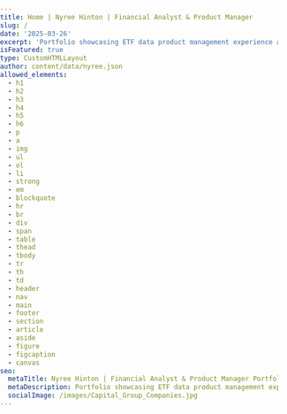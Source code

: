 ```yaml
---
title: Home | Nyree Hinton | Financial Analyst & Product Manager
slug: /
date: '2025-03-26'
excerpt: 'Portfolio showcasing ETF data product management experience at Capital Group, featuring ETF fundamentals, strategy, and data management achievements.'
isFeatured: true
type: CustomHTMLLayout
author: content/data/nyree.json
allowed_elements:
  - h1
  - h2
  - h3
  - h4
  - h5
  - h6
  - p
  - a
  - img
  - ul
  - ol
  - li
  - strong
  - em
  - blockquote
  - hr
  - br
  - div
  - span
  - table
  - thead
  - tbody
  - tr
  - th
  - td
  - header
  - nav
  - main
  - footer
  - section
  - article
  - aside
  - figure
  - figcaption
  - canvas
seo:
  metaTitle: Nyree Hinton | Financial Analyst & Product Manager Portfolio
  metaDescription: Portfolio showcasing ETF data product management experience at Capital Group, featuring ETF fundamentals, strategy, and data management achievements.
  socialImage: /images/Capital_Group_Companies.jpg
---
```


<!DOCTYPE html>
<html lang="en">
<head>
    <meta charset="UTF-8">
    <meta name="viewport" content="width=device-width, initial-scale=1.0">
    <title>Nyree Hinton | Financial Analyst & Product Manager Portfolio</title>
    <link href="https://fonts.googleapis.com/css2?family=Inter:wght@400;600;700&display=swap" rel="stylesheet">
    <link rel="stylesheet" href="https://cdnjs.cloudflare.com/ajax/libs/font-awesome/6.4.0/css/all.min.css">
    <style>
        /* CSS Variables */
        :root {
            /* Colors */
            --bg-light: #f8f9fa;
            --bg-neutral: #f0f2f5;
            --bg-dark: #1a1a1a;
            --text-dark: #333333;
            --text-light: #ffffff;
            --text-secondary: #6c757d;
            --accent-blue: #0A66C2; /* Updated to LinkedIn blue */
            --accent-purple: #0A66C2; /* Changed to LinkedIn blue */
            --bg-gradient-start: #FFFFFF;
            --bg-gradient-end: #EDEDED;

            /* Spacing */
            --space-xs: 0.5rem;
            --space-sm: 1rem;
            --space-md: 1.5rem;
            --space-lg: 2rem;
            --space-xl: 4rem;

            /* Border Radius */
            --border-radius-sm: 4px;
            --border-radius-md: 8px;
            --border-radius-lg: 16px;

            /* Transitions */
            --transition-fast: 0.2s ease;
            --transition-normal: 0.3s ease;
            --transition-slow: 0.5s ease;

            /* Shadows */
            --shadow-sm: 0 2px 5px rgba(0, 0, 0, 0.05);
            --shadow-md: 0 5px 15px rgba(0, 0, 0, 0.05);
            --shadow-lg: 0 10px 25px rgba(0, 0, 0, 0.1);
            --card-shadow: 0 5px 15px rgba(0, 0, 0, 0.05);
        }

        /* Global Styles */
        body {
            font-family: "Inter", sans-serif;
            color: var(--text-dark);
            line-height: 1.5;
            margin: 0;
            padding: 0;
        }

        main {
            background: linear-gradient(180deg, #FFFFFF 0%, #EDEDED 100%);
            min-height: 100vh;
        }

        .container {
            width: 100%;
            max-width: 1200px;
            margin: 0 auto;
            padding: 0 var(--space-md);
        }

        h1, h2, h3, h4, h5, h6 {
            margin-top: 0;
            font-weight: 700;
            line-height: 1.2;
        }

        a {
            text-decoration: none;
            color: #0A66C2; /* LinkedIn blue */
            transition: color var(--transition-fast);
        }

        a:hover {
            color: #0A66C2; /* LinkedIn blue */
        }

        img {
            max-width: 100%;
            height: auto;
        }

        .btn {
            display: inline-block;
            padding: 5px 10px;
            border-radius: 5px;
            font-weight: 600;
            text-align: center;
            transition: all var(--transition-normal);
            cursor: pointer;
            background-color: #0A66C2; /* LinkedIn official blue color */
            color: #FFFFFF; /* White text color */
        }

        .btn-primary {
            background-color: #0A66C2; /* LinkedIn official blue color */
            color: white;
            border: none;
        }

        .btn-primary:hover {
            transform: translateY(-3px);
            box-shadow: 0 10px 20px rgba(0, 0, 0, 0.1);
            color: white;
        }

        .btn-outline {
            background: transparent;
            color: var(--text-dark);
            border: 2px solid #0A66C2;
        }

        .btn-outline:hover {
            background-color: #0A66C2;
            color: white;
            transform: translateY(-3px);
            box-shadow: 0 10px 20px rgba(0, 0, 0, 0.1);
        }

        /* Animation Keyframes */
        @keyframes fadeIn {
            from {
                opacity: 0;
                transform: translateY(20px);
            }
            to {
                opacity: 1;
                transform: translateY(0);
            }
        }

        @keyframes slideInLeft {
            from {
                opacity: 0;
                transform: translateX(-30px);
            }
            to {
                opacity: 1;
                transform: translateX(0);
            }
        }

        @keyframes slideInRight {
            from {
                opacity: 0;
                transform: translateX(30px);
            }
            to {
                opacity: 1;
                transform: translateX(0);
            }
        }

        @keyframes pulse {
            0% {
                transform: scale(1);
            }
            50% {
                transform: scale(1.05);
            }
            100% {
                transform: scale(1);
            }
        }

        /* Header Navigation Styles */
        .site-header {
            position: fixed;
            top: 0;
            left: 0;
            right: 0;
            background-color: white;
            box-shadow: 0 2px 4px rgba(0, 0, 0, 0.1);
            z-index: 1000;
            padding: 1rem 0;
        }

        .nav-container {
            max-width: 1200px;
            margin: 0 auto;
            padding: 0 1rem;
            display: flex;
            justify-content: center;
            align-items: center;
        }

        .main-nav {
            display: flex;
            gap: 2rem;
            list-style: none;
            margin: 0;
            padding: 0;
        }

        .nav-link {
            color: var(--text-dark);
            text-decoration: none;
            font-size: 1rem;
            font-weight: 500;
            padding: 0.5rem 1rem;
            transition: color 0.3s ease;
            position: relative;
        }

        .nav-link:hover {
            color: var(--accent-blue);
        }

        .nav-link.active {
            color: var(--accent-blue);
        }

        .nav-link.active::after {
            content: '';
            position: absolute;
            bottom: 0;
            left: 1rem;
            right: 1rem;
            height: 2px;
            background-color: var(--accent-blue);
        }

        @media (max-width: 768px) {
            .nav-container {
                justify-content: flex-start;
            }

            .main-nav {
                gap: 1rem;
            }

            .nav-link {
                padding: 0.5rem;
                font-size: 0.9rem;
            }
        }
    </style>

</head>
<body>
    <!-- Header Navigation -->
    <header class="site-header">
        <nav class="nav-container">
            <ul class="main-nav">
                <li><a href="/" class="nav-link active">Home</a></li>
                <li><a href="/capital" class="nav-link">Capital Group</a></li>
                <li><a href="/thirdbridge" class="nav-link">Third Bridge</a></li>
                <li><a href="/bloomberg" class="nav-link">Bloomberg</a></li>
                <li><a href="/projects" class="nav-link">Projects</a></li>
                <li><a href="/tesla" class="nav-link">Tesla</a></li>
            </ul>
        </nav>
    </header>

    <!-- Main Hero Section -->
    <section class="hero-section" id="intro">
        <div class="container hero-container">
            <div class="hero-content">
                <div class="hero-name">NYREE HINTON</div>
                <h1 class="hero-title">Welcome</h1>
                <p class="hero-description">
                    A collection of my work as an Equity Analyst & Product Manager within the Financial sector
                    spanning technology & consumer markets, M&A strategy, and ETF analytics.
                </p>
                <a href="#expertise" class="hero-cta">
                    VIEW PORTFOLIO
                    <svg xmlns="http://www.w3.org/2000/svg" width="20" height="20" viewBox="0 0 24 24" fill="none" stroke="currentColor" stroke-width="2" stroke-linecap="round" stroke-linejoin="round">
                        <path d="M5 12h14"></path>
                        <path d="M12 5l7 7-7 7"></path>
                    </svg>
                </a>
            </div>
            <div class="hero-image-container">
                <img src="/images/Hinton_Nyree_Default_Office - 3_Headshot.jpeg" alt="Nyree Hinton - Financial Analyst and Product Manager" class="hero-image">
            </div>
        </div>
        <div class="scroll-indicator">
            <a href="#expertise">
                <span class="scroll-text">Scroll Down</span>
                <svg xmlns="http://www.w3.org/2000/svg" width="24" height="24" viewBox="0 0 24 24" fill="none" stroke="currentColor" stroke-width="2" stroke-linecap="round" stroke-linejoin="round">
                    <path d="M12 5v14"></path>
                    <path d="M19 12l-7 7-7-7"></path>
                </svg>
            </a>
        </div>
    </section>

    <style>
        /* Hero Section Styles */
        .hero-section {
            min-height: 100vh;
            display: flex;
            flex-direction: column;
            justify-content: center;
            position: relative;
            overflow: hidden;
            background: transparent;
            padding: 0;
            margin-top: 80px; /* Add space for the default header */
        }

        .hero-container {
            display: flex;
            align-items: center;
            justify-content: space-between;
            gap: var(--space-xl);
            flex: 1;
            padding-top: 20px; /* Reduced from 100px since we're using the default header */
        }

        .hero-content {
            flex: 1;
            max-width: 600px;
        }

        .hero-name {
            font-size: 1.2rem;
            font-weight: 600;
            color: #0A66C2; /* LinkedIn blue */
            margin-bottom: var(--space-sm);
        }

        .hero-title {
            font-size: 3rem;
            font-weight: 700;
            color: var(--text-dark);
            margin-bottom: var(--space-md);
            line-height: 1.2;
        }

        .hero-description {
            font-size: 1.1rem;
            color: var(--text-secondary);
            margin-bottom: var(--space-lg);
            line-height: 1.7;
        }

        .hero-cta {
            display: inline-flex;
            align-items: center;
            gap: 0.5rem;
            padding: 5px 10px;
            border-radius: 5px;
            font-weight: 500;
            background-color: #0A66C2; /* LinkedIn official blue color */
            color: white;
            text-transform: uppercase;
            letter-spacing: 0.5px;
            transition: background-color var(--transition-normal), transform var(--transition-normal);
        }

        .hero-cta:hover {
            background-color: #0A66C2; /* Keep the same color on hover */
            transform: translateY(-2px);
        }

        .hero-cta svg {
            transition: transform var(--transition-normal);
        }

        .hero-cta:hover svg {
            transform: translateX(4px);
        }

        .hero-image-container {
            flex: 0 0 300px; /* Fixed width for desktop */
            display: flex;
            justify-content: center;
            align-items: center;
        }

        .hero-image {
            max-width: 100%;
            height: auto;
            border-radius: var(--border-radius-md);
            box-shadow: 0 15px 30px rgba(0, 0, 0, 0.1);
        }

        .scroll-indicator {
            position: absolute;
            bottom: 30px;
            left: 50%;
            transform: translateX(-50%);
            text-align: center;
            animation: bounce 2s infinite;
        }

        .scroll-indicator a {
            display: flex;
            flex-direction: column;
            align-items: center;
            color: #0A66C2;
            text-decoration: none;
            font-size: 0.9rem;
            font-weight: 500;
        }

        .scroll-text {
            margin-bottom: 8px;
        }

        @keyframes bounce {
            0%, 20%, 50%, 80%, 100% {
                transform: translateY(0) translateX(-50%);
            }
            40% {
                transform: translateY(-10px) translateX(-50%);
            }
            60% {
                transform: translateY(-5px) translateX(-50%);
            }
        }

        /* Responsive Styles */
        @media (max-width: 992px) {
            .hero-container {
                flex-direction: column-reverse;
                gap: var(--space-lg);
                padding: var(--space-lg) var(--space-md);
                text-align: center;
            }

            .hero-content {
                max-width: 100%;
                padding: 0 var(--space-md);
            }

            .hero-title {
                font-size: 2.5rem;
            }

            .hero-image-container {
                flex: 0 0 250px; /* Smaller fixed width for tablets */
                width: 250px; /* Explicit width */
                margin: 0 auto;
            }
        }

        @media (max-width: 768px) {
            .hero-container {
                padding: var(--space-md);
            }

            .hero-title {
                font-size: 2rem;
            }

            .hero-description {
                font-size: 1rem;
            }

            .hero-image-container {
                flex: 0 0 200px; /* Even smaller fixed width for mobile */
                width: 200px; /* Explicit width */
            }

            .hero-name {
                font-size: 1.1rem;
            }

            .hero-content {
                padding: 0;
            }
        }
    </style>

    <!-- Portfolio Highlights Section -->
    <section id="portfolio" class="portfolio-section">
        <div class="container">
            <div class="section-header">
                <h2 class="section-title">Portfolio Highlights</h2>
                <p class="section-subtitle"></p>
            </div>

            <div class="portfolio-grid">
                <!-- Capital Markets Item -->
                <div class="portfolio-card">
                    <div class="portfolio-image">
                        <img src="/images/bloomberg-logo-vector.png.jpg" alt="Bloomberg financial data visualization and analytics platform used for ETF transaction analysis" />
                        <div class="portfolio-overlay">
                            <div class="portfolio-category">Capital Markets</div>
                            <a href="#" class="portfolio-link">View Details</a>
                        </div>
                    </div>
                    <div class="portfolio-content">
                        <h3 class="portfolio-title">Bloomberg Intelligence</h3>
                        <p class="portfolio-description">Analyzed mobile, IoT, and automotive segments within Apple semiconductor suppliers (ams-SW) during my internship - returned full-time as an Equity Research Data Analyst evaluating financial performance and market opportunities across technology, media, and telecommunication (TMT) companies.</p>
                        <div class="portfolio-tags">
                            <span>Financial Analysis</span>
                            <span>Market Research</span>
                            <span>Technology Evaluation</span>
                        </div>
                    </div>
                </div>

                <!-- Data Governance Item -->
                <div class="portfolio-card">
                    <div class="portfolio-image">
                        <img src="/images/Capital_Group_Companies.jpg" alt="Capital Group logo - where Nyree Hinton engineered ETL pipelines and data governance solutions" />
                        <div class="portfolio-overlay">
                            <div class="portfolio-category">Data Governance</div>
                            <a href="#" class="portfolio-link">View Details</a>
                        </div>
                    </div>
                    <div class="portfolio-content">
                        <h3 class="portfolio-title">Capital Group</h3>
                        <p class="portfolio-description">Engineered robust ETL pipelines integrating 9 data sources, accelerating processing by 70% and ensuring reliable insights for both internal and external stakeholders.</p>
                        <div class="portfolio-tags">
                            <span>ETL Pipelines</span>
                            <span>Data Integration</span>
                            <span>Process Optimization</span>
                        </div>
                    </div>
                </div>

                <!-- Market Intelligence Item -->
                <div class="portfolio-card">
                    <div class="portfolio-image">
                        <img src="/images/Thirdbrige.png.jpg" alt="Third Bridge logo - where Nyree Hinton conducted market intelligence research and executive-level discussions" />
                        <div class="portfolio-overlay">
                            <div class="portfolio-category">Market Intelligence</div>
                            <a href="#" class="portfolio-link">View Details</a>
                        </div>
                    </div>
                    <div class="portfolio-content">
                        <h3 class="portfolio-title">Third Bridge</h3>
                        <p class="portfolio-description">Conducted 125+ executive-level discussions, uncovering vital trends in consumer staples, services, and agricultural markets that informed strategic investment decisions.</p>
                        <div class="portfolio-tags">
                            <span>Market Research</span>
                            <span>Investment Strategy</span>
                            <span>Trend Analysis</span>
                        </div>
                    </div>
                </div>
            </div>

            <div class="portfolio-cta">
                <a href="/Experience" class="btn btn-primary">View Full Portfolio</a>
            </div>
        </div>
    </section>

    <style>
        /* Portfolio Section Styles */
        .portfolio-section {
            padding: var(--space-xl) 0;
            background-color: transparent;
        }

        .portfolio-grid {
            display: grid;
            grid-template-columns: repeat(3, 1fr);
            gap: var(--space-lg);
            margin-top: var(--space-lg);
        }

        .portfolio-card {
            background-color: rgba(255, 255, 255, 0.9);
            border-radius: var(--border-radius-md);
            overflow: hidden;
            box-shadow: 0 5px 15px rgba(0, 0, 0, 0.03);
            transition: transform var(--transition-normal), box-shadow var(--transition-normal);
            animation: fadeIn 0.8s ease-out forwards;
            opacity: 0;
            transform: translateY(20px);
            border: 1px solid rgba(0, 0, 0, 0.05);
        }

        .portfolio-card:nth-child(1) {
            animation-delay: 0.2s;
        }

        .portfolio-card:nth-child(2) {
            animation-delay: 0.4s;
        }

        .portfolio-card:nth-child(3) {
            animation-delay: 0.6s;
        }

        .portfolio-card:hover {
            transform: translateY(-5px);
            box-shadow: 0 15px 30px rgba(0, 0, 0, 0.1);
        }

        .portfolio-image {
            position: relative;
            overflow: hidden;
            height: 200px;
        }

        .portfolio-image img {
            width: 100%;
            height: 100%;
            object-fit: cover;
            transition: transform var(--transition-normal);
        }

        .portfolio-card:hover .portfolio-image img {
            transform: scale(1.05);
        }

        .portfolio-overlay {
            position: absolute;
            top: 0;
            left: 0;
            width: 100%;
            height: 100%;
            background: linear-gradient(to top, rgba(0, 0, 0, 0.7), transparent);
            display: flex;
            flex-direction: column;
            justify-content: flex-end;
            padding: var(--space-md);
            opacity: 0;
            transition: opacity var(--transition-normal);
        }

        .portfolio-card:hover .portfolio-overlay {
            opacity: 1;
        }

        .portfolio-category {
            color: white;
            font-size: 0.9rem;
            font-weight: 500;
            margin-bottom: var(--space-xs);
        }

        .portfolio-link {
            color: white;
            text-decoration: none;
            font-weight: 600;
            display: inline-block;
            padding: 5px 0;
            position: relative;
        }

        .portfolio-link::after {
            content: '';
            position: absolute;
            bottom: 0;
            left: 0;
            width: 0;
            height: 2px;
            background-color: white;
            transition: width var(--transition-normal);
        }

        .portfolio-link:hover::after {
            width: 100%;
        }

        .portfolio-content {
            padding: var(--space-md);
        }

        .portfolio-title {
            font-size: 1.3rem;
            margin-bottom: var(--space-xs);
            color: var(--text-dark);
        }

        .portfolio-description {
            color: var(--text-secondary);
            margin-bottom: var(--space-sm);
            font-size: 0.95rem;
            line-height: 1.6;
        }

        .portfolio-tags {
            display: flex;
            flex-wrap: wrap;
            gap: 8px;
        }

        .portfolio-tags span {
            background-color: rgba(10, 102, 194, 0.1); /* LinkedIn blue with opacity */
            color: #0A66C2; /* LinkedIn blue */
            padding: 4px 12px;
            border-radius: 20px;
            font-size: 0.8rem;
        }

        .portfolio-cta {
            text-align: center;
            margin-top: var(--space-xl);
        }

        /* Responsive Styles for Portfolio Section */
        @media (max-width: 992px) {
            .portfolio-grid {
                grid-template-columns: repeat(2, 1fr);
                gap: var(--space-md);
            }
        }

        @media (max-width: 768px) {
            .portfolio-grid {
                grid-template-columns: 1fr;
            }
        }
    </style>

    <!-- Professional Expertise Section -->
    <section id="expertise" class="expertise-section">
        <div class="container">
            <div class="section-header">
                <h2 class="section-title">Subject Matter</h2>
                <p class="section-subtitle"></p>
            </div>

            <div class="expertise-grid">
                <!-- Financial Analysis Expertise -->
                <div class="expertise-card">
                    <div class="expertise-icon">
                        <svg xmlns="http://www.w3.org/2000/svg" width="36" height="36" viewBox="0 0 24 24" fill="none" stroke="currentColor" stroke-width="2" stroke-linecap="round" stroke-linejoin="round" style="color: var(--accent-blue);">
                            <path d="M18 8h1a4 4 0 0 1 0 8h-1"></path>
                            <path d="M2 8h16v9a4 4 0 0 1-4 4H6a4 4 0 0 1-4-4V8z"></path>
                            <line x1="6" y1="1" x2="6" y2="4"></line>
                            <line x1="10" y1="1" x2="10" y2="4"></line>
                            <line x1="14" y1="1" x2="14" y2="4"></line>
                        </svg>
                    </div>
                    <h3 class="expertise-title">Financial Analysis</h3>
                    <div class="expertise-divider"></div>
                    <p class="expertise-description">
                        Specialized in ETF analytics, transaction data analysis, and financial modeling to drive strategic decision-making and product development.
                    </p>
                    <ul class="expertise-skills">
                        <li>ETF Analytics</li>
                        <li>Transaction Analysis</li>
                        <li>Financial Modeling</li>
                        <li>Market Research</li>
                    </ul>
                    <div class="expertise-level">
                        <div class="level-bar">
                            <div class="level-fill" data-level="95%"></div>
                        </div>
                        <div class="level-text">Expert Level</div>
                    </div>
                </div>

                <!-- Product Management Expertise -->
                <div class="expertise-card">
                    <div class="expertise-icon">
                        <svg xmlns="http://www.w3.org/2000/svg" width="36" height="36" viewBox="0 0 24 24" fill="none" stroke="currentColor" stroke-width="2" stroke-linecap="round" stroke-linejoin="round" style="color: var(--accent-blue);">
                            <polygon points="1 6 1 22 8 18 16 22 23 18 23 2 16 6 8 2 1 6"></polygon>
                            <line x1="8" y1="2" x2="8" y2="18"></line>
                            <line x1="16" y1="6" x2="16" y2="22"></line>
                        </svg>
                    </div>
                    <h3 class="expertise-title">Product Management</h3>
                    <div class="expertise-divider"></div>
                    <p class="expertise-description">
                        Leading product development initiatives with a focus on data-driven decision making, stakeholder management, and agile methodologies.
                    </p>
                    <ul class="expertise-skills">
                        <li>Product Strategy</li>
                        <li>Stakeholder Management</li>
                        <li>Agile Methodologies</li>
                        <li>Product Roadmapping</li>
                    </ul>
                    <div class="expertise-level">
                        <div class="level-bar">
                            <div class="level-fill" data-level="90%"></div>
                        </div>
                        <div class="level-text">Advanced Level</div>
                    </div>
                </div>

                <!-- Data Governance Expertise -->
                <div class="expertise-card">
                    <div class="expertise-icon">
                        <svg xmlns="http://www.w3.org/2000/svg" width="36" height="36" viewBox="0 0 24 24" fill="none" stroke="currentColor" stroke-width="2" stroke-linecap="round" stroke-linejoin="round" style="color: var(--accent-blue);">
                            <path d="M21 16V8a2 2 0 0 0-1-1.73l-7-4a2 2 0 0 0-2 0l-7 4A2 2 0 0 0 3 8v8a2 2 0 0 0 1 1.73l7 4a2 2 0 0 0 2 0l7-4A2 2 0 0 0 21 16z"></path>
                            <polyline points="3.27 6.96 12 12.01 20.73 6.96"></polyline>
                            <line x1="12" y1="22.08" x2="12" y2="12"></line>
                        </svg>
                    </div>
                    <h3 class="expertise-title">Data Governance</h3>
                    <div class="expertise-divider"></div>
                    <p class="expertise-description">
                        Designing and implementing robust ETL pipelines and data governance frameworks to ensure data quality, compliance, and accessibility.
                    </p>
                    <ul class="expertise-skills">
                        <li>ETL Pipeline Design</li>
                        <li>Data Integration</li>
                        <li>Data Quality Management</li>
                        <li>Compliance Frameworks</li>
                    </ul>
                    <div class="expertise-level">
                        <div class="level-bar">
                            <div class="level-fill" data-level="85%"></div>
                        </div>
                        <div class="level-text">Proficient Level</div>
                    </div>
                </div>
            </div>
        </div>
    </section>

    <style>
        /* Professional Expertise Section Styles */
        .expertise-section {
            padding: var(--space-xl) 0;
            background-color: rgba(255, 255, 255, 0.7);
            backdrop-filter: blur(10px);
            border-top: 1px solid rgba(0, 0, 0, 0.05);
            border-bottom: 1px solid rgba(0, 0, 0, 0.05);
        }

        .section-header {
            text-align: center;
            margin-bottom: var(--space-lg);
        }

        .section-title {
            font-size: 2.2rem;
            margin-bottom: var(--space-sm);
            color: var(--text-dark);
        }

        .section-subtitle {
            font-size: 1.1rem;
            max-width: 600px;
            margin: 0 auto;
            color: var(--text-secondary);
        }

        .expertise-grid {
            display: grid;
            grid-template-columns: repeat(3, 1fr);
            gap: var(--space-lg);
            margin-top: var(--space-lg);
        }

        .expertise-card {
            background-color: rgba(255, 255, 255, 0.9);
            border-radius: var(--border-radius-md);
            padding: var(--space-lg);
            transition: transform var(--transition-normal), box-shadow var(--transition-normal);
            position: relative;
            overflow: hidden;
            height: 100%;
            animation: fadeIn 0.8s ease-out forwards;
            opacity: 0;
            transform: translateY(20px);
            border: 1px solid rgba(0, 0, 0, 0.05);
        }

        .expertise-card:nth-child(1) {
            animation-delay: 0.1s;
        }

        .expertise-card:nth-child(2) {
            animation-delay: 0.3s;
        }

        .expertise-card:nth-child(3) {
            animation-delay: 0.5s;
        }

        .expertise-card::before {
            content: '';
            position: absolute;
            top: 0;
            left: 0;
            width: 100%;
            height: 4px;
            background: #0A66C2; /* LinkedIn blue */
            opacity: 0.7;
            transition: opacity var(--transition-normal);
        }

        .expertise-card:hover {
            transform: translateY(-5px);
            box-shadow: 0 10px 30px rgba(0, 0, 0, 0.1);
        }

        .expertise-card:hover::before {
            opacity: 1;
        }

        .expertise-icon {
            margin-bottom: var(--space-md);
            display: inline-block;
        }

        .expertise-title {
            font-size: 1.5rem;
            margin-bottom: var(--space-xs);
            color: var(--text-dark);
        }

        .expertise-divider {
            width: 40px;
            height: 3px;
            background: #0A66C2; /* LinkedIn blue */
            margin: var(--space-sm) 0;
        }

        .expertise-description {
            color: var(--text-secondary);
            margin-bottom: var(--space-md);
            line-height: 1.6;
        }

        .expertise-skills {
            display: flex;
            flex-wrap: wrap;
            gap: var(--space-xs);
            list-style: none;
            margin-top: var(--space-sm);
        }

        .expertise-skills li {
            background-color: rgba(10, 102, 194, 0.1); /* LinkedIn blue with opacity */
            color: #0A66C2; /* LinkedIn blue */
            padding: 4px 12px;
            border-radius: 20px;
            font-size: 0.9rem;
        }

        .expertise-level {
            margin-top: var(--space-sm);
        }

        .level-bar {
            height: 6px;
            background-color: rgba(0, 0, 0, 0.1);
            border-radius: 3px;
            overflow: hidden;
            margin-bottom: var(--space-xs);
        }

        .level-fill {
            height: 100%;
            background: #0A66C2; /* LinkedIn blue */
            border-radius: 3px;
            width: 0;
            transition: width 1.5s ease-in-out;
        }

        .expertise-card:hover .level-fill {
            width: 95% !important;
        }

        .level-text {
            font-size: 0.9rem;
            color: var(--text-secondary);
        }

        .expertise-certifications {
            display: flex;
            flex-wrap: wrap;
            gap: var(--space-xs);
            margin-top: var(--space-sm);
        }

        .certification-badge {
            background-color: rgba(10, 102, 194, 0.1); /* LinkedIn blue with opacity */
            color: #0A66C2; /* LinkedIn blue */
            padding: 4px 12px;
            border-radius: 20px;
            font-size: 0.9rem;
            font-weight: 500;
        }

        /* Responsive Styles for Expertise Section */
        @media (max-width: 992px) {
            .expertise-grid {
                grid-template-columns: repeat(2, 1fr);
                gap: var(--space-md);
            }

            .section-title {
                font-size: 1.8rem;
            }
        }

        @media (max-width: 768px) {
            .expertise-grid {
                grid-template-columns: 1fr;
            }

            .expertise-card {
                padding: var(--space-md);
            }

            .section-title {
                font-size: 1.5rem;
            }

            .section-subtitle {
                font-size: 1rem;
            }
        }
    </style>

    <!-- Contact Section -->
    <section id="contact" class="contact-section">
        <div class="container">
            <div class="section-header">
                <h2 class="section-title">Let's Connect</h2>
                <p class="section-subtitle"></p>
            </div>

            <div class="contact-container">
                <div class="contact-info">
                    <p>If you're looking for someone who can transform complex data into actionable insights, let's talk!</p>

                    <div class="contact-methods">
                        <a href="https://www.linkedin.com/in/nyree-hinton" class="contact-method linkedin">
                            <i class="fab fa-linkedin"></i>
                            <span>Connect on LinkedIn</span>
                        </a>

                        <a href="https://github.com/nyreehinton" class="contact-method github">
                            <i class="fab fa-github"></i>
                            <span>Follow on GitHub</span>
                        </a>

                        <a href="mailto:nyreehinton@gmail.com" class="contact-method email">
                            <i class="far fa-envelope"></i>
                            <span>Email Me</span>
                        </a>
                    </div>
                </div>
            </div>
        </div>
    </section>

    <style>
        /* Contact Section Styles */
        .contact-section {
            padding: var(--space-xl) 0;
            background-color: rgba(255, 255, 255, 0.7);
            backdrop-filter: blur(10px);
            position: relative;
            border-top: 1px solid rgba(0, 0, 0, 0.05);
        }

        .contact-container {
            max-width: 800px;
            margin: 0 auto;
            background-color: rgba(255, 255, 255, 0.9);
            border-radius: var(--border-radius-lg);
            padding: var(--space-xl);
            box-shadow: 0 10px 30px rgba(0, 0, 0, 0.03);
            animation: fadeIn 0.8s ease-out forwards;
            opacity: 0;
            border: 1px solid rgba(0, 0, 0, 0.05);
        }

        .contact-info {
            text-align: center;
        }

        .contact-info p {
            font-size: 1.1rem;
            color: var(--text-secondary);
            margin-bottom: var(--space-lg);
            line-height: 1.6;
        }

        .contact-methods {
            display: flex;
            flex-direction: column;
            gap: var(--space-md);
            margin-top: var(--space-lg);
        }

        .contact-method {
            display: flex;
            align-items: center;
            justify-content: center;
            padding: 12px 20px;
            border-radius: 5px;
            text-decoration: none;
            font-weight: 600;
            transition: transform var(--transition-normal), box-shadow var(--transition-normal);
            margin: 0 auto;
            max-width: 300px;
            width: 100%;
        }

        .contact-method:hover {
            transform: translateY(-3px);
            box-shadow: 0 10px 20px rgba(0, 0, 0, 0.1);
        }

        .contact-method i {
            font-size: 1.5rem;
            margin-right: var(--space-sm);
        }

        .contact-method.linkedin {
            background-color: #0A66C2; /* LinkedIn official blue color */
            color: white;
        }

        .contact-method.github {
            background-color: #000000; /* GitHub black color */
            color: white;
        }

        .contact-method.email {
            background-color: #0A66C2; /* LinkedIn official blue color */
            color: white;
        }

        /* Responsive Styles for Contact Section */
        @media (max-width: 768px) {
            .contact-container {
                padding: var(--space-lg);
            }

            .contact-info p {
                font-size: 1rem;
            }
        }
    </style>

    <!-- JavaScript for Animations and Interactions -->
    <script>
        document.addEventListener('DOMContentLoaded', function() {
            // Mobile menu toggle
            const mobileMenuToggle = document.querySelector('.mobile-menu-toggle');
            const mainNav = document.querySelector('.main-nav');
            const navRight = document.querySelector('.nav-right');

            if (mobileMenuToggle) {
                mobileMenuToggle.addEventListener('click', function() {
                    mainNav.classList.toggle('active');
                    navRight.classList.toggle('active');
                    mobileMenuToggle.classList.toggle('active');
                });
            }

            // Dropdown toggle for mobile
            document.querySelectorAll('.dropdown-toggle').forEach(toggle => {
                toggle.addEventListener('click', function(e) {
                    // Only prevent default on mobile
                    if (window.innerWidth <= 992) {
                        e.preventDefault();
                        this.parentElement.classList.toggle('active');
                    }
                });
            });

            // Smooth scrolling ONLY for hash links (internal page navigation)
            document.querySelectorAll('a[href^="#"]').forEach(anchor => {
                anchor.addEventListener('click', function(e) {
                    e.preventDefault();

                    const targetId = this.getAttribute('href');
                    if (targetId === '#') return;

                    const targetElement = document.querySelector(targetId);
                    if (targetElement) {
                        // Close mobile menu if open
                        if (mainNav && mainNav.classList.contains('active')) {
                            mainNav.classList.remove('active');
                            navRight.classList.remove('active');
                            mobileMenuToggle.classList.remove('active');
                        }

                        window.scrollTo({
                            top: targetElement.offsetTop - 80,
                            behavior: 'smooth'
                        });
                    }
                });
            });

            // Animate skill level bars
            const animateSkillBars = () => {
                document.querySelectorAll('.level-fill').forEach(bar => {
                    const level = bar.getAttribute('data-level');
                    bar.style.width = level;
                });
            };

            // Animate elements when they come into view
            const animateOnScroll = () => {
                const elements = document.querySelectorAll('.expertise-card, .portfolio-card, .contact-container');

                const observer = new IntersectionObserver((entries) => {
                    entries.forEach(entry => {
                        if (entry.isIntersecting) {
                            entry.target.style.opacity = '1';
                            entry.target.style.transform = 'translateY(0)';

                            // If this is a skill bar container, animate the bars
                            if (entry.target.classList.contains('expertise-card')) {
                                const bars = entry.target.querySelectorAll('.level-fill');
                                bars.forEach(bar => {
                                    const level = bar.getAttribute('data-level');
                                    setTimeout(() => {
                                        bar.style.width = level;
                                    }, 300);
                                });
                            }

                            observer.unobserve(entry.target);
                        }
                    });
                }, {
                    threshold: 0.1
                });

                elements.forEach(element => {
                    observer.observe(element);
                });
            };

            // Initialize animations
            animateOnScroll();

            // Header scroll effect
            const header = document.querySelector('.site-header');
            let lastScrollTop = 0;

            window.addEventListener('scroll', function() {
                const scrollTop = window.pageYOffset || document.documentElement.scrollTop;

                if (scrollTop > 50) {
                    header.classList.add('scrolled');
                } else {
                    header.classList.remove('scrolled');
                }

                lastScrollTop = scrollTop;
            });
        });
    </script>

</body>
</html>
